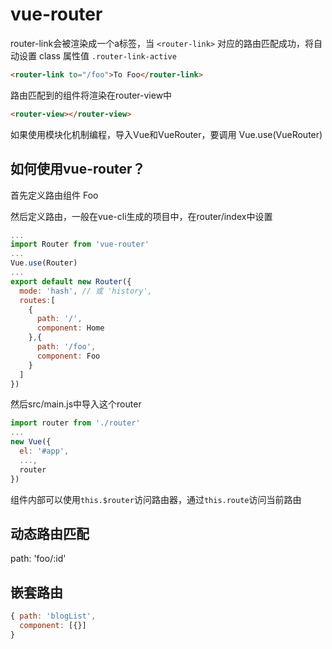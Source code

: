 # vue-router

router-link会被渲染成一个a标签，当 `<router-link>` 对应的路由匹配成功，将自动设置 class 属性值 `.router-link-active`

```html
<router-link to="/foo">To Foo</router-link>
```

路由匹配到的组件将渲染在router-view中

```html
<router-view></router-view>
```

如果使用模块化机制编程，导入Vue和VueRouter，要调用 Vue.use(VueRouter)

## 如何使用vue-router？

首先定义路由组件 Foo

然后定义路由，一般在vue-cli生成的项目中，在router/index中设置

```js
...
import Router from 'vue-router'
...
Vue.use(Router)
...
export default new Router({
  mode: 'hash', // 或 'history',
  routes:[
    {
      path: '/',
      component: Home
    },{
      path: '/foo',
      component: Foo
    }
  ]
})
```

然后src/main.js中导入这个router

```js
import router from './router'
...
new Vue({
  el: '#app',
  ...,
  router
})
```

组件内部可以使用`this.$router`访问路由器，通过`this.route`访问当前路由

## 动态路由匹配

path: 'foo/:id'

## 嵌套路由

```js
{ path: 'blogList', 
  component: [{}]
}
```

